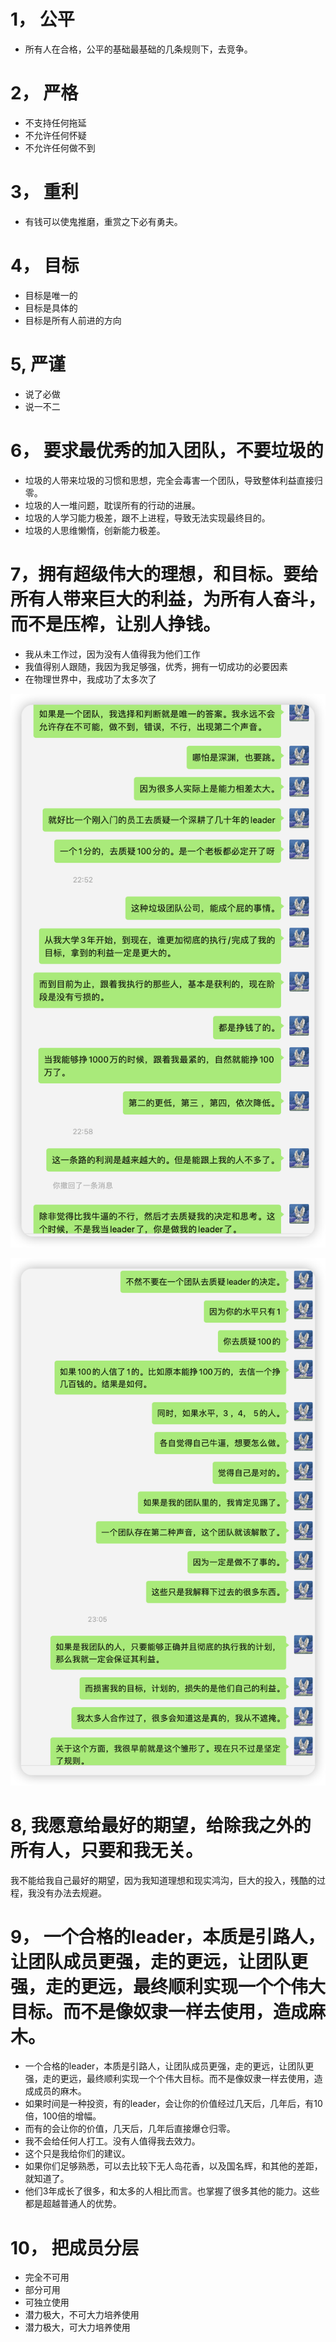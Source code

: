 # 1， 公平 
- 所有人在合格，公平的基础最基础的几条规则下，去竞争。

# 2， 严格
- 不支持任何拖延
- 不允许任何怀疑
- 不允许任何做不到

# 3， 重利
- 有钱可以使鬼推磨，重赏之下必有勇夫。

# 4， 目标
- 目标是唯一的
- 目标是具体的
- 目标是所有人前进的方向

# 5,  严谨
- 说了必做
- 说一不二

# 6， 要求最优秀的加入团队，不要垃圾的
- 垃圾的人带来垃圾的习惯和思想，完全会毒害一个团队，导致整体利益直接归零。
- 垃圾的人一堆问题，耽误所有的行动的进展。
- 垃圾的人学习能力极差，跟不上进程，导致无法实现最终目的。
- 垃圾的人思维懒惰，创新能力极差。

# 7，拥有超级伟大的理想，和目标。要给所有人带来巨大的利益，为所有人奋斗，而不是压榨，让别人挣钱。
- 我从未工作过，因为没有人值得我为他们工作
- 我值得别人跟随，我因为我足够强，优秀，拥有一切成功的必要因素
- 在物理世界中，我成功了太多次了


![Alt text](image-20.png)

![Alt text](image-21.png)

# 8, 我愿意给最好的期望，给除我之外的所有人，只要和我无关。

我不能给我自己最好的期望，因为我知道理想和现实鸿沟，巨大的投入，残酷的过程，我没有办法去规避。

# 9， 一个合格的leader，本质是引路人，让团队成员更强，走的更远，让团队更强，走的更远，最终顺利实现一个个伟大目标。而不是像奴隶一样去使用，造成麻木。

- 一个合格的leader，本质是引路人，让团队成员更强，走的更远，让团队更强，走的更远，最终顺利实现一个个伟大目标。而不是像奴隶一样去使用，造成成员的麻木。
- 如果时间是一种投资，有的leader，会让你的价值经过几天后，几年后，有10倍，100倍的增幅。
- 而有的会让你的价值，几天后，几年后直接爆仓归零。
- 我不会给任何人打工。没有人值得我去效力。
- 这个只是我给你们的建议。
- 如果你们足够熟悉，可以去比较下无人岛花香，以及国名辉，和其他的差距，就知道了。
- 他们3年成长了很多，和太多的人相比而言。也掌握了很多其他的能力。这些都是超越普通人的优势。

# 10， 把成员分层
- 完全不可用
- 部分可用
- 可独立使用
- 潜力极大，不可大力培养使用
- 潜力极大，可大力培养使用